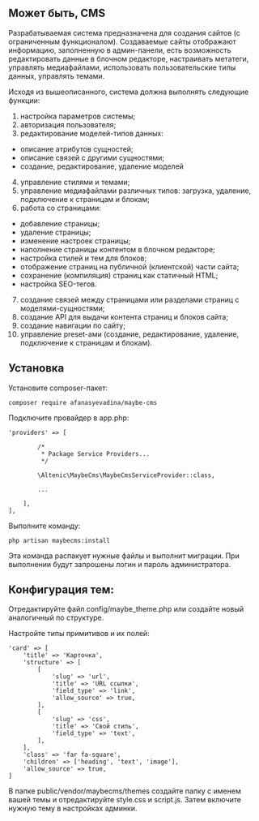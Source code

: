 ## Может быть, CMS

Разрабатываемая система предназначена для создания сайтов (с ограниченным функционалом). Создаваемые сайты отображают информацию, заполненную в админ-панели, есть возможность редактировать данные в блочном редакторе, настраивать метатеги, управлять медиафайлами, использовать пользовательские типы данных, управлять темами.

Исходя из вышеописанного, система должна выполнять следующие функции:
1) настройка параметров системы;
2) авторизация пользователя;
3) редактирование моделей-типов данных:
- описание атрибутов сущностей;
- описание связей с другими сущностями;
- создание, редактирование, удаление моделей
4) управление стилями и темами;
5) управление медиафайлами различных типов: загрузка, удаление, подключение к страницам и блокам;
6) работа со страницами:
- добавление страницы;
- удаление страницы;
- изменение настроек страницы;
- наполнение страницы контентом в блочном редакторе;
- настройка стилей и тем для блоков;
- отображение страниц на публичной (клиентской) части сайта;
- сохранение (компиляция) страниц как статичный HTML;
- настройка SEO-тегов.
7) создание связей между страницами или разделами страниц с моделями-сущностями;
8) создание API для выдачи контента страниц и блоков сайта;
9) создание навигации по сайту;
10) управление preset-ами (создание, редактирование, удаление, подключение к страницам и блокам).

## Установка

Установите composer-пакет:

```shell
composer require afanasyevadina/maybe-cms
```

Подключите провайдер в app.php:

```phpt
'providers' => [

        /*
         * Package Service Providers...
         */

        \Altenic\MaybeCms\MaybeCmsServiceProvider::class,

        ...

    ],
],
```

Выполните команду:

```shell
php artisan maybecms:install
```
Эта команда распакует нужные файлы и выполнит миграции. При выполнении будут запрошены логин и пароль администратора.

## Конфигурация тем:

Отредактируйте файл config/maybe_theme.php или создайте новый аналогичный по структуре.

Настройте типы примитивов и их полей:

```phpt
'card' => [
    'title' => 'Карточка',
    'structure' => [
        [
            'slug' => 'url',
            'title' => 'URL ссылки',
            'field_type' => 'link',
            'allow_source' => true,
        ],
        [
            'slug' => 'css',
            'title' => 'Свой стиль',
            'field_type' => 'text',
        ],
    ],
    'class' => 'far fa-square',
    'children' => ['heading', 'text', 'image'],
    'allow_source' => true,
]
```

В папке public/vendor/maybecms/themes создайте папку с именем вашей темы и отредактируйте style.css и script.js.
Затем включите нужную тему в настройках админки.
